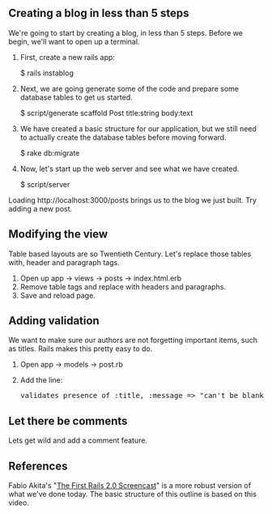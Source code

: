
## Creating a blog in less than 5 steps

We're going to start by creating a blog, in less than 5 steps.  Before we begin, we'll want to open up a terminal.

1. First, create a new rails app:

	$ rails instablog

2. Next, we are going generate some of the code and prepare some database tables to get us started. 

	$ script/generate scaffold Post title:string body:text

3. We have created a basic structure for our application, but we still need to actually create the database tables before moving forward.

	$ rake db:migrate
	
4. Now, let's start up the web server and see what we have created.

	$ script/server

Loading http://localhost:3000/posts brings us to the blog we just built.  Try adding a new post.  

## Modifying the view

Table based layouts are so Twentieth Century.  Let's replace those tables with, header and paragraph tags.

1. Open up app -> views -> posts -> index.html.erb
2. Remove table tags and replace with headers and paragraphs.
3. Save and reload page.

## Adding validation

We want to make sure our authors are not forgetting important items, such as titles.  Rails makes this pretty easy to do.

1. Open app -> models -> post.rb
2. Add the line:

	<pre>validates_presence_of :title, :message => "can't be blank"</pre>

## Let there be comments

Lets get wild and add a comment feature.

## References

Fabio Akita's "[The First Rails 2.0 Screencast](http://www.vimeo.com/425800 "The First Rails 2.0 Screencast on Vimeo")" is a more robust version of what we've done today.  The basic structure of this outline is based on this video.  




